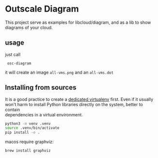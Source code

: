 # Outscale Diagram

This project serve as examples for libcloud/diagram, and as a lib to show diagrams of your cloud.

## usage
just call
```
 osc-diagram
 ```
 
it will create an image `all-vms.png` and an `all-vms.dot`

## Installing from sources

It is a good practice to create a [dedicated virtualenv](https://virtualenv.pypa.io/en/latest/) first. Even if it usually won't harm to install Python libraries directly on the system, better to contain \
dependencies in a virtual environment.

```bash
python3 -m venv .venv
source .venv/bin/activate
pip install -e .
```

macos require graphviz:
```zsh
brew install graphviz
```
